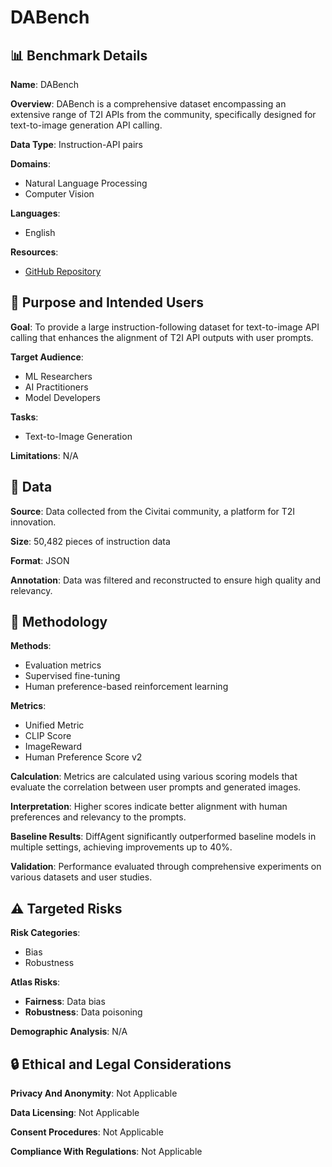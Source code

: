 # DABench

## 📊 Benchmark Details

**Name**: DABench

**Overview**: DABench is a comprehensive dataset encompassing an extensive range of T2I APIs from the community, specifically designed for text-to-image generation API calling.

**Data Type**: Instruction-API pairs

**Domains**:
- Natural Language Processing
- Computer Vision

**Languages**:
- English

**Resources**:
- [GitHub Repository](https://github.com/OpenGVLab/DiffAgent)

## 🎯 Purpose and Intended Users

**Goal**: To provide a large instruction-following dataset for text-to-image API calling that enhances the alignment of T2I API outputs with user prompts.

**Target Audience**:
- ML Researchers
- AI Practitioners
- Model Developers

**Tasks**:
- Text-to-Image Generation

**Limitations**: N/A

## 💾 Data

**Source**: Data collected from the Civitai community, a platform for T2I innovation.

**Size**: 50,482 pieces of instruction data

**Format**: JSON

**Annotation**: Data was filtered and reconstructed to ensure high quality and relevancy.

## 🔬 Methodology

**Methods**:
- Evaluation metrics
- Supervised fine-tuning
- Human preference-based reinforcement learning

**Metrics**:
- Unified Metric
- CLIP Score
- ImageReward
- Human Preference Score v2

**Calculation**: Metrics are calculated using various scoring models that evaluate the correlation between user prompts and generated images.

**Interpretation**: Higher scores indicate better alignment with human preferences and relevancy to the prompts.

**Baseline Results**: DiffAgent significantly outperformed baseline models in multiple settings, achieving improvements up to 40%.

**Validation**: Performance evaluated through comprehensive experiments on various datasets and user studies.

## ⚠️ Targeted Risks

**Risk Categories**:
- Bias
- Robustness

**Atlas Risks**:
- **Fairness**: Data bias
- **Robustness**: Data poisoning

**Demographic Analysis**: N/A

## 🔒 Ethical and Legal Considerations

**Privacy And Anonymity**: Not Applicable

**Data Licensing**: Not Applicable

**Consent Procedures**: Not Applicable

**Compliance With Regulations**: Not Applicable
